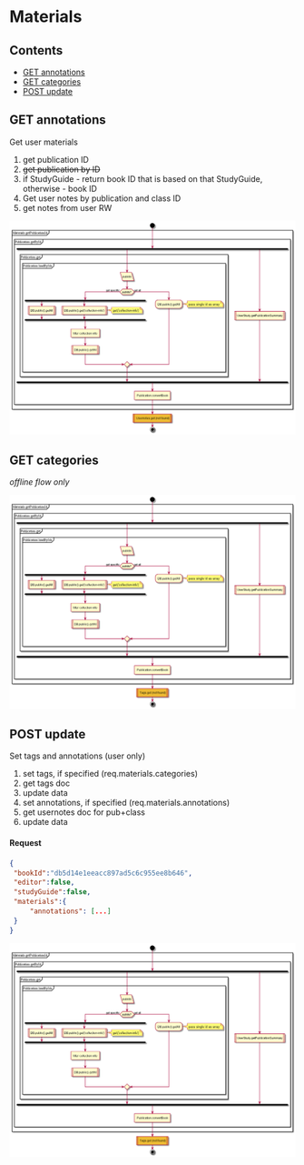 # Materials

## Contents

* [GET annotations](#get-annotations)
* [GET categories](#get-categories)
* [POST update](#post-update)


## GET annotations

Get user materials
1. get publication ID
  1. ~~get publication by ID~~
  1. if StudyGuide - return book ID that is based on that StudyGuide, otherwise - book ID
1. Get user notes by publication and class ID
2. get notes from user RW

![schema](../diagrams/Materials.GET.getAnnotations.png)  


## GET categories

_offline flow only_

![schema](../diagrams/Materials.GET.getTags.png)  


## POST update

Set tags and annotations (user only)
1. set tags, if specified (req.materials.categories)
  1. get tags doc
  1. update data
1. set annotations, if specified (req.materials.annotations)
  1. get usernotes doc for pub+class
  1. update data

#### Request
```json
{
 "bookId":"db5d14e1eeacc897ad5c6c955ee8b646",
 "editor":false,
 "studyGuide":false,
 "materials":{
     "annotations": [...]
 }
}

```

![schema](../diagrams/Materials.POST.update.png)  


